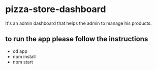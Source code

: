 # pizza-store-dashboard
It's an admin dashboard that helps the admin to manage his products.
## to run the app please follow the instructions
- cd app
- npm install
- npm start
